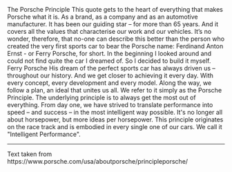 <p-headline class="p-spacing-mb-32">
  The Porsche Principle
</p-headline>

<p-text class="p-spacing-mb-16">
  This quote gets to the heart of everything that makes Porsche what it is. As a brand, as a company and as an automotive manufacturer. It has been our guiding star – for more than 65 years. And it covers all the values that characterise our work and our vehicles. It’s no wonder, therefore, that no-one can describe this better than the person who created the very first sports car to bear the Porsche name: Ferdinand Anton Ernst - or Ferry Porsche, for short.
</p-text>

<p-text class="p-spacing-mb-16">
  In the beginning I looked around and could not find quite the car I dreamed of. So I decided to build it myself.
</p-text>

<p-text class="p-spacing-mb-16">
  Ferry Porsche
</p-text>

<p-text>
  His dream of the perfect sports car has always driven us – throughout our history. And we get closer to achieving it every day. With every concept, every development and every model. Along the way, we follow a plan, an ideal that unites us all. We refer to it simply as the Porsche Principle. The underlying principle is to always get the most out of everything. From day one, we have strived to translate performance into speed – and success – in the most intelligent way possible. It's no longer all about horsepower, but more ideas per horsepower. This principle originates on the race track and is embodied in every single one of our cars. We call it "Intelligent Performance".
</p-text>

--- 

<p-text variant="small">
  Text taken from https://www.porsche.com/usa/aboutporsche/principleporsche/
</p-text>